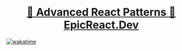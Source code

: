 <div>
  <h1 align="center"><a href="https://epicreact.dev/patterns">🤯 Advanced React Patterns 🚀 EpicReact.Dev</a></h1>
</div>

[![wakatime](https://wakatime.com/badge/user/52fea420-cbe4-4ed2-96b9-796155f63dad/project/cbe01233-2b75-4f6c-9bfd-1323e0de7c32.svg)](https://wakatime.com/badge/user/52fea420-cbe4-4ed2-96b9-796155f63dad/project/cbe01233-2b75-4f6c-9bfd-1323e0de7c32)
